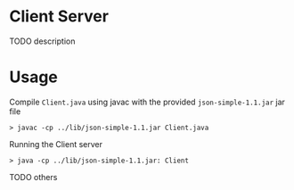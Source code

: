 # Client Server
TODO description

# Usage

Compile `Client.java` using javac with the provided `json-simple-1.1.jar` jar file

```
> javac -cp ../lib/json-simple-1.1.jar Client.java
```

Running the Client server

```
> java -cp ../lib/json-simple-1.1.jar: Client
```

TODO others
